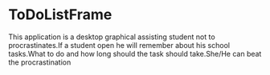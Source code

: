 # ToDoListFrame
This application is a desktop graphical assisting student not to procrastinates.If a student open he will remember about his school tasks.What to do
and how long should the task should take.She/He can beat the procrastination
